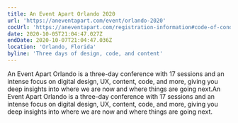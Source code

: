 ```yaml
---
title: An Event Apart Orlando 2020
url: 'https://aneventapart.com/event/orlando-2020'
cocUrl: 'https://aneventapart.com/registration-information#code-of-conduct'
date: 2020-10-05T21:04:47.027Z
endDate: 2020-10-07T21:04:47.036Z
location: 'Orlando, Florida'
byline: 'Three days of design, code, and content'
---
```


An Event Apart Orlando is a three-day conference with 17 sessions and an intense focus on digital design, UX, content, code, and more, giving you deep insights into where we are now and where things are going next.An Event Apart Orlando is a three-day conference with 17 sessions and an intense focus on digital design, UX, content, code, and more, giving you deep insights into where we are now and where things are going next.
